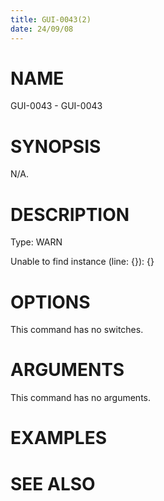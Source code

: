 ```yaml
---
title: GUI-0043(2)
date: 24/09/08
---
```


# NAME

GUI-0043 - GUI-0043

# SYNOPSIS

N/A.

# DESCRIPTION

Type: WARN

Unable to find instance (line: {}): {}

# OPTIONS

This command has no switches.

# ARGUMENTS

This command has no arguments.

# EXAMPLES

# SEE ALSO
